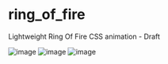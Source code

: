 # ring_of_fire
Lightweight Ring Of Fire CSS animation - Draft

![image](https://github.com/fire17/ring_of_fire/assets/9356048/f0d379c3-098a-49b0-af3d-7caeae8465df)
![image](https://github.com/fire17/ring_of_fire/assets/9356048/f6e5877a-268a-4baf-89ab-498cb2fed637)
![image](https://github.com/fire17/ring_of_fire/assets/9356048/464ee2e3-60bb-4070-a269-a5969bdd0c53)
